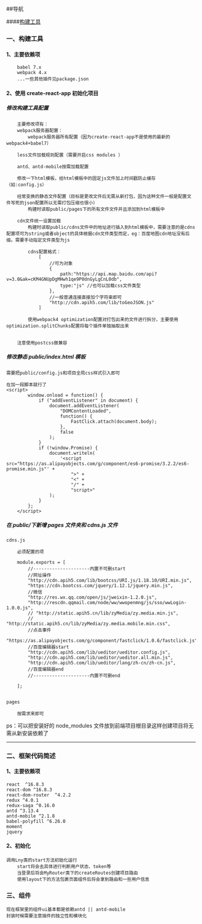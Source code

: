 ##导航
  
####<a href="#buildTools">构建工具</a>

### 一、<a id="buildTools">构建工具</a>

#### 1、主要依赖项

        babel 7.x
        webpack 4.x
        ...一些其他插件见package.json


#### 2、使用 create-react-app 初始化项目

##### 修改构建工具配置

        主要修改项有：
        webpack服务器配置：
            webpack服务器所有配置（因为create-react-app不是使用的最新的webpack4+babel7）

        less文件加载规则配置（需要开启css modules ）

        antd、antd-mobile按需加载配置

        修改一下html模板，给html模板中的固定js文件加上时间戳防止缓存（如:config.js）

        经常变换的静态文件配置（目标是更改文件后无需从新打包，因为这种文件一般是配置文件写死的json配置所以无需打包压缩也很小）
            构建时读取public/pages下的所有文件文件并且添加到html模板中

        cdn文件统一设置加载
            构建时读取public/cdns文件中的地址进行插入到html模板中，需要注意的是cdns配置项可为string或者object的具体根据cdn文件类型而定，eg：百度地图cdn地址没有后缀。需要手动指定文件类型为js

            cdns配置格式：
                [
                    //可为对象
                    {
                        path:"https://api.map.baidu.com/api?v=3.0&ak=cKM4GNUpDgMHwh1qe9P0dnGyLgCnL0db",
                        type:"js" //也可以加载css文件类型
                    },
                    //一般普通连接直接加个字符串即可
                    "http://cdn.apih5.com/lib/toGeoJSON.js"
                ]

            使用webpack4 optimization配置对打包出来的文件进行拆分，主要使用optimization.splitChunks配置将每个插件单独抽取出来


        注意使用postcss做兼容

##### 修改静态 public/index.html 模板

    需要把public/config.js和项目全局css样式引入即可

    在加一段脚本就行了
    <script>
            window.onload = function() {
                if ("addEventListener" in document) {
                    document.addEventListener(
                        "DOMContentLoaded",
                        function() {
                            FastClick.attach(document.body);
                        },
                        false
                    );
                }
                if (!window.Promise) {
                    document.writeln(
                        '<script src="https://as.alipayobjects.com/g/component/es6-promise/3.2.2/es6-promise.min.js"' +
                            ">" +
                            "<" +
                            "/" +
                            "script>"
                    );
                }
            };
        </script>

##### 在 public/下新增 pages 文件夹和 cdns.js 文件

    cdns.js

        必须配置的项

        module.exports = [
            //---------------------内置不可删start
            //网址操作
            "http://cdn.apih5.com/lib/bootcss/URI.js/1.18.10/URI.min.js",
            "https://cdn.bootcss.com/jquery/1.12.1/jquery.min.js",
            //微信
            "http://res.wx.qq.com/open/js/jweixin-1.2.0.js",
            "http://rescdn.qqmail.com/node/ww/wwopenmng/js/sso/wwLogin-1.0.0.js",
            // "http://static.apih5.cn/lib/zyMedia/zy.media.min.js",
            // "http://static.apih5.cn/lib/zyMedia/zy.media.mobile.min.css",
            //点击事件
            "https://as.alipayobjects.com/g/component/fastclick/1.0.6/fastclick.js",
            //百度编辑器start
            "http://cdn.apih5.com/lib/ueditor/ueditor.config.js",
            "http://cdn.apih5.com/lib/ueditor/ueditor.all.min.js",
            "http://cdn.apih5.com/lib/ueditor/lang/zh-cn/zh-cn.js",
            //百度编辑器end
            //---------------------内置不可删end

        ];


    pages

        按需求来即可

ps：可以把安装好的 node_modules 文件放到前端项目根目录这样创建项目将无需从新安装依赖了

---

### 二、<a id="frameworkCode">框架代码简述</a>

#### 1、主要依赖项

    react  ^16.8.3
    react-dom ^16.8.3
    react-dom-router  ^4.2.2
    redux ^4.0.1
    redux-saga ^0.16.0
    antd ^3.13.4
    antd-mobile ^2.1.8
    babel-polyfill ^6.26.0
    moment
    jquery


#### 2、初始化

    调用Lny类的start方法初始化运行
        start将会去具体进行判断用户状态、token等
        当登录后将会MyRouter类下的createRoutes创建项目路由
        使用layout下的方法包裹页面组件后将会拿到路由和一些用户信息




### 三、<a id="component">组件</a>

    现在框架里的组件ui基本都是依赖antd || antd-mobile
    封装时候需要注意插件的独立性和模块化
    











